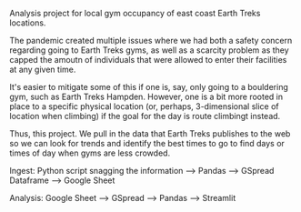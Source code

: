 Analysis project for local gym occupancy of east coast Earth Treks locations.

The pandemic created multiple issues where we had both a safety concern regarding going to Earth Treks gyms, as well as a scarcity problem as they capped the amoutn of individuals that were allowed to enter their facilities at any given time. 

It's easier to mitigate some of this if one is, say, only going to a bouldering gym, such as Earth Treks Hampden. However, one is a bit more rooted in place to a specific physical location (or, perhaps, 3-dimensional slice of location when climbing) if the goal for the day is route climbingt instead.

Thus, this project. We pull in the data that Earth Treks publishes to the web so we can look for trends and identify the best times to go to find days or times of day when gyms are less crowded.

Ingest:  Python script snagging the information --> Pandas --> GSpread Dataframe --> Google Sheet

Analysis: Google Sheet --> GSpread --> Pandas --> Streamlit